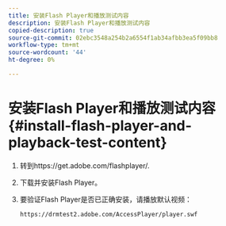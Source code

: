 ```yaml
---
title: 安装Flash Player和播放测试内容
description: 安装Flash Player和播放测试内容
copied-description: true
source-git-commit: 02ebc3548a254b2a6554f1ab34afbb3ea5f09bb8
workflow-type: tm+mt
source-wordcount: '44'
ht-degree: 0%

---
```


# 安装Flash Player和播放测试内容 {#install-flash-player-and-playback-test-content}

1. 转到ht<span></span>tps://get.adobe.com/flashplayer/.
1. 下载并安装Flash Player。
1. 要验证Flash Player是否已正确安装，请播放默认视频：

   `https://drmtest2.adobe.com/AccessPlayer/player.swf`
